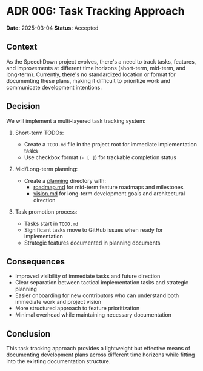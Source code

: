 # ADR 006: Task Tracking Approach

**Date:** 2025-03-04
**Status:** Accepted

## Context

As the SpeechDown project evolves, there's a need to track tasks, features, and improvements at different time horizons (short-term, mid-term, and long-term). Currently, there's no standardized location or format for documenting these plans, making it difficult to prioritize work and communicate development intentions.

## Decision

We will implement a multi-layered task tracking system:

1. Short-term TODOs:

   - Create a `TODO.md` file in the project root for immediate implementation tasks
   - Use checkbox format (`- [ ]`) for trackable completion status

2. Mid/Long-term planning:

   - Create a [planning](../../../docs/planning/) directory with:
     - [roadmap.md](../../../docs/planning/roadmap.md) for mid-term feature roadmaps and milestones
     - [vision.md](../../../docs/planning/vision.md) for long-term development goals and architectural direction

3. Task promotion process:
   - Tasks start in `TODO.md`
   - Significant tasks move to GitHub issues when ready for implementation
   - Strategic features documented in planning documents

## Consequences

- Improved visibility of immediate tasks and future direction
- Clear separation between tactical implementation tasks and strategic planning
- Easier onboarding for new contributors who can understand both immediate work and project vision
- More structured approach to feature prioritization
- Minimal overhead while maintaining necessary documentation

## Conclusion

This task tracking approach provides a lightweight but effective means of documenting development plans across different time horizons while fitting into the existing documentation structure.
